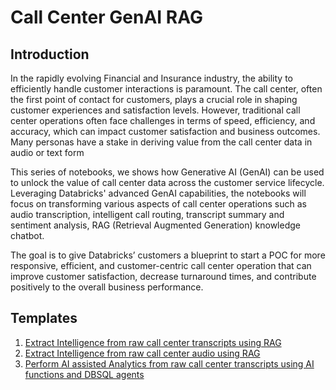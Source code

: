 # Call Center GenAI RAG

## Introduction

In the rapidly evolving Financial and Insurance industry, the ability to efficiently handle customer interactions is paramount. The call center, often the first point of contact for customers, plays a crucial role in shaping customer experiences and satisfaction levels. However, traditional call center operations often face challenges in terms of speed, efficiency, and accuracy, which can impact customer satisfaction and business outcomes. Many personas have a stake in deriving value from the call center data in audio or text form

This series of notebooks, we shows how Generative AI (GenAI) can be used to unlock the value of call center data across the customer service lifecycle. Leveraging Databricks' advanced GenAI capabilities, the notebooks will focus on transforming various aspects of call center operations such as audio transcription, intelligent call routing, transcript summary and sentiment analysis, RAG (Retrieval Augmented Generation) knowledge chatbot.

The goal is to give Databricks’ customers a blueprint to start a POC for more responsive, efficient, and customer-centric call center operation that can improve customer satisfaction, decrease turnaround times, and contribute positively to the overall business performance.


## Templates

1. [Extract Intelligence from raw call center transcripts using RAG](./transcripts_summarization_rag_chatbot/)
2. [Extract Intelligence from raw call center audio using RAG](./audio_transcription_summarization_rag_chatbot/)
3. [Perform AI assisted Analytics from raw call center transcripts using AI functions and DBSQL agents](./transcripts_analytics_with_AI/)